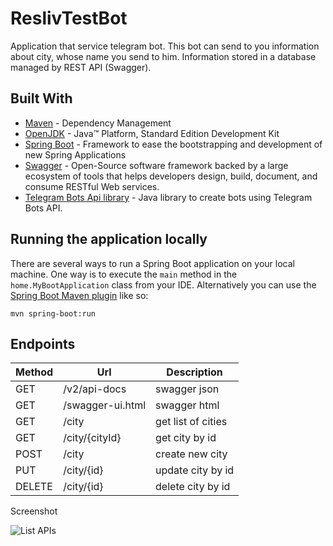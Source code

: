 # ReslivTestBot
Application that service telegram bot. This bot can send to you information about city, whose name you send to him. Information stored in a database managed by REST API (Swagger).
## Built With
* 	[Maven](https://maven.apache.org/) - Dependency Management
* 	[OpenJDK](http://jdk.java.net/archive/) - Java™ Platform, Standard Edition Development Kit 
* 	[Spring Boot](https://spring.io/projects/spring-boot) - Framework to ease the bootstrapping and development of new Spring Applications
* 	[Swagger](https://swagger.io/) - Open-Source software framework backed by a large ecosystem of tools that helps developers design, build, document, and consume RESTful Web services.
* 	[Telegram Bots Api library](https://github.com/rubenlagus/TelegramBots) - Java library to create bots using Telegram Bots API.
## Running the application locally
There are several ways to run a Spring Boot application on your local machine. One way is to execute the `main` method in the `home.MyBootApplication` class from your IDE.
Alternatively you can use the [Spring Boot Maven plugin](https://docs.spring.io/spring-boot/docs/current/reference/html/build-tool-plugins-maven-plugin.html) like so:

```shell
mvn spring-boot:run
```
## Endpoints

|Method| 	Url		     | 	Description     |
|------| ----------- | -----------------|
|GET|/v2/api-docs    | 	swagger json    |
|GET|/swagger-ui.html| 	swagger html    |
|GET|/city         	| get list of cities|
|GET|/city/{cityId} | get city by id    |
|POST|/city         | create new city   |
|PUT|/city/{id}     | update city by id |
|DELETE|/city/{id}  | delete city by id |

Screenshot

![List APIs](img/list.jpg "List API")
